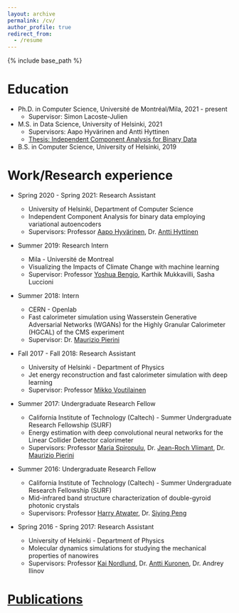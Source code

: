 ```yaml
---
layout: archive
permalink: /cv/
author_profile: true
redirect_from:
  - /resume
---
```


{% include base_path %}

Education
======
* Ph.D. in Computer Science, Université de Montréal/Mila, 2021 - present
  * Supervisor: Simon Lacoste-Julien 
* M.S. in Data Science, University of Helsinki, 2021
  * Supervisors: Aapo Hyvärinen and Antti Hyttinen
  * [Thesis: Independent Component Analysis for Binary Data](https://helda.helsinki.fi/handle/10138/332599)
* B.S. in Computer Science, University of Helsinki, 2019

Work/Research experience
======
* Spring 2020 - Spring 2021: Research Assistant
  * University of Helsinki, Department of Computer Science
  * Independent Component Analysis for binary data employing variational autoencoders
  * Supervisors: Professor [Aapo Hyvärinen](https://www.cs.helsinki.fi/u/ahyvarin/), Dr. [Antti Hyttinen](https://www.cs.helsinki.fi/u/ajhyttin/)

* Summer 2019: Research Intern
  * Mila - Université de Montreal
  * Visualizing the Impacts of Climate Change with machine learning
  * Supervisor: Professor [Yoshua Bengio](https://yoshuabengio.org/), Karthik Mukkavilli, Sasha Luccioni
  
* Summer 2018: Intern
  * CERN - Openlab
  * Fast calorimeter simulation using Wasserstein Generative Adversarial Networks (WGANs) for the Highly Granular Calorimeter (HGCAL) of the CMS experiment
  * Supervisor: Dr. [Maurizio Pierini](https://inspirehep.net/authors/1021028)
  
* Fall 2017 - Fall 2018: Research Assistant
  * University of Helsinki - Department of Physics
  * Jet energy reconstruction and fast calorimeter simulation with deep learning
  * Supervisor: Professor [Mikko Voutilainen](https://researchportal.helsinki.fi/en/persons/mikko-voutilainen)
  
* Summer 2017: Undergraduate Research Fellow
  * California Institute of Technology (Caltech) - Summer Undergraduate Research Fellowship (SURF)
  * Energy estimation with deep convolutional neural networks for the Linear Collider Detector calorimeter
  * Supervisors: Professor [Maria Spiropulu](http://hep.caltech.edu/~smaria/), Dr. [Jean-Roch Vlimant](https://inspirehep.net/authors/1023557), Dr. [Maurizio Pierini](https://inspirehep.net/authors/1021028)  
  
* Summer 2016: Undergraduate Research Fellow
  * California Institute of Technology (Caltech) - Summer Undergraduate Research Fellowship (SURF)
  * Mid-infrared band structure characterization of double-gyroid photonic crystals
  * Supervisors: Professor [Harry Atwater](https://daedalus.caltech.edu/team-member/harry-atwater/), Dr. [Siying Peng](https://glam.stanford.edu/people/siying-peng)
  
* Spring 2016 - Spring 2017: Research Assistant
  * University of Helsinki - Department of Physics
  * Molecular dynamics simulations for studying the mechanical properties of nanowires
  * Supervisors: Professor [Kai Nordlund](http://www.acclab.helsinki.fi/~knordlun/), Dr. [Antti Kuronen](http://www.acclab.helsinki.fi/~aakurone/), Dr. Andrey Ilinov
  
[Publications](https://vitoriapacela.github.io/publications/)
======
